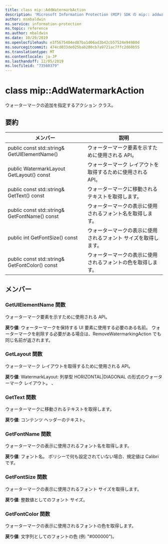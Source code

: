 ```yaml
---
title: class mip::AddWatermarkAction
description: 'Microsoft Information Protection (MIP) SDK の mip:: addwatermarkaction クラスについて説明します。'
author: msmbaldwin
ms.service: information-protection
ms.topic: reference
ms.author: mbaldwin
ms.date: 10/29/2019
ms.openlocfilehash: e3f5675404ed87ba1d06ad3b42cb57524e94980d
ms.sourcegitcommit: 474cd033de025bab280cb7a9721ac7ffc2d60b55
ms.translationtype: MT
ms.contentlocale: ja-JP
ms.lasthandoff: 12/05/2019
ms.locfileid: "73560379"
---
```

# <a name="class-mipaddwatermarkaction"></a>class mip::AddWatermarkAction 
ウォーターマークの追加を指定するアクション クラス。
  
## <a name="summary"></a>要約
 メンバー                        | 説明                                
--------------------------------|---------------------------------------------
public const std::string& GetUIElementName()  |  ウォーターマーク要素を示すために使用される API。
public WatermarkLayout GetLayout() const  |  ウォーターマーク レイアウトを取得するために使用される API。
public const std::string& GetText() const  |  ウォーターマークに移動されるテキストを取得します。
public const std::string& GetFontName() const  |  ウォーターマークの表示に使用されるフォント名を取得します。
public int GetFontSize() const  |  ウォーターマークの表示に使用されるフォント サイズを取得します。
public const std::string& GetFontColor() const  |  ウォーターマークの表示に使用されるフォントの色を取得します。
  
## <a name="members"></a>メンバー
  
### <a name="getuielementname-function"></a>GetUIElementName 関数
ウォーターマーク要素を示すために使用される API。

  
**戻り値**: ウォーターマークを保持する UI 要素に使用する必要のある名前。 ウォーターマークを削除する必要がある場合は、RemoveWatermarkingAction でも同じ名前が返されます。
  
### <a name="getlayout-function"></a>GetLayout 関数
ウォーターマーク レイアウトを取得するために使用される API。

  
**戻り値**: WatermarkLayout: 列挙型 HORIZONTAL|DIAGONAL の形式のウォーターマーク レイアウト。 、
  
### <a name="gettext-function"></a>GetText 関数
ウォーターマークに移動されるテキストを取得します。

  
**戻り値**: コンテンツ ヘッダーのテキスト。
  
### <a name="getfontname-function"></a>GetFontName 関数
ウォーターマークの表示に使用されるフォント名を取得します。

  
**戻り値**: フォント名。 ポリシーで何も設定されていない場合、規定値は Calibri です。
  
### <a name="getfontsize-function"></a>GetFontSize 関数
ウォーターマークの表示に使用されるフォント サイズを取得します。

  
**戻り値**: 整数値としてのフォント サイズ。
  
### <a name="getfontcolor-function"></a>GetFontColor 関数
ウォーターマークの表示に使用されるフォントの色を取得します。

  
**戻り値**: 文字列としてのフォントの色 (例: "#000000")。